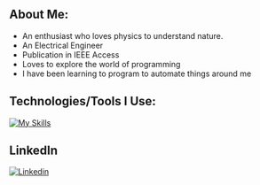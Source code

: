 ## About Me:
- An enthusiast who loves physics to understand nature.
- An Electrical Engineer
- Publication in IEEE Access
- Loves to explore the world of programming
- I have been learning to program to automate things around me

## Technologies/Tools I Use:
[![My Skills](https://skillicons.dev/icons?i=js,html,css,arduino,atom,c,codepen,discord,eclipse,github,latex,linkedin,matlab,postman,StackOverflow,selenium,vscode,python)](https://skillicons.dev)

## LinkedIn
[![Linkedin](https://img.shields.io/badge/linkedin-%230077B5.svg?&style=for-the-badge&logo=linkedin&logoColor=white)](https://pk.linkedin.com/in/awais-saeed96/)


<!--
**Awais-Saeed/Awais-Saeed** is a ✨ _special_ ✨ repository because its `README.md` (this file) appears on your GitHub profile.

Here are some ideas to get you started:

- 🔭 I’m currently working on ...
- 🌱 I’m currently learning ...
- 👯 I’m looking to collaborate on ...
- 🤔 I’m looking for help with ...
- 💬 Ask me about ...
- 📫 How to reach me: ...
- 😄 Pronouns: ...
- ⚡ Fun fact: ...
-->
